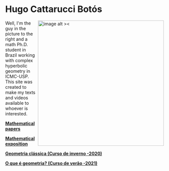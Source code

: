 <h1 id="hugo-cattarucci-botós">Hugo Cattarucci Botós</h1>
<p><img src="https://raw.githubusercontent.com/Poohnilista/Poohnilista.github.io/master/pooh.jpg" alt="image alt ><" width="400" height="400" style="float:right"></p>
<p>Well, I'm the guy in the picture to the right and a math Ph.D. student in Brazil working with complex hyperbolic geometry in ICMC-USP. This site was created to make my texts and videos available to whoever is interested.</p>

[**Mathematical papers**](articles.md)

[**Mathematical exposition**](exposition.md)

[**Geometria clássica (Curso de inverno -2020)**](classicalgeometry.md)

[**O que é geometria? (Curso de verão -2021)**](oqehgeometria.md)

